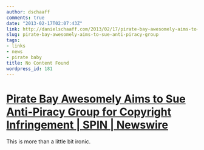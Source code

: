 ```yaml
---
author: dschaaff
comments: true
date: "2013-02-17T02:07:43Z"
link: http://danielschaaff.com/2013/02/17/pirate-bay-awesomely-aims-to-sue-anti-piracy-group/
slug: pirate-bay-awesomely-aims-to-sue-anti-piracy-group
tags:
- links
- news
- pirate baby
title: No Content Found
wordpress_id: 181
---
```


# [Pirate Bay Awesomely Aims to Sue Anti-Piracy Group for Copyright Infringement | SPIN | Newswire](http://www.spin.com/articles/pirate-bay-logo-lawsuit-copyright-infringement-pirate-ship)




This is more than a little bit ironic.
